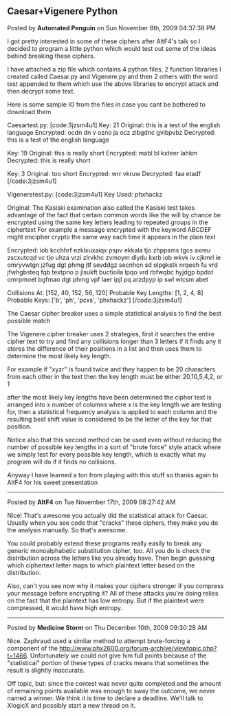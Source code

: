 ## Caesar+Vigenere Python
Posted by **Automated Penguin** on Sun November 8th, 2009 04:37:38 PM

I got pretty interested in some of these ciphers after AltF4's talk so I decided to program a little python which would test out some of the ideas behind breaking these ciphers. 

I have attached a zip file which contains 4 python files, 2 function libraries I created called Caesar.py and Vigenere.py and then 2 others with the word test appended to them which use the above libraries to encrypt attack and then decrypt some text.

Here is some sample IO from the files in case you cant be bothered to download them

Caesartest.py:
[code:3jzsm4u1]
Key&#58; 21
Original&#58;  this is a test of the english language
Encrypted&#58; ocdn dn v ozno ja ocz zibgdnc gvibpvbz
Decrypted&#58; this is a test of the english language

Key&#58; 19
Original&#58;  this is really short
Encrypted&#58; mabl bl kxteer lahkm
Decrypted&#58; this is really short

Key&#58; 3
Original&#58;  too short
Encrypted&#58; wrr vkruw
Decrypted&#58; faa etadf
[/code:3jzsm4u1]

Vigeneretest.py:
[code:3jzsm4u1]
Key Used&#58;  phxhackz

Original&#58;  The Kasiski examination also called the Kasiski
    test takes advantage of the fact that certain common words like
    the will by chance be encrypted using the same key letters leading
    to repeated groups in the ciphertext For example a message encrypted
    with the keyword ABCDEF might encipher crypto the same way each time
    it appears in the plain text

Encrypted&#58; iob kcchhrf ezklxuxaiqx pspv ekkala tjo zhppsms
    tgcs axreu zscxutcqd vc tjo uhza vrzi zlrvkhc zvmoym dlydu kxrb
    iob wkvk iv cjkmrl ie omryvwtgn jzfug dgt phmg jtf sevddgz secnhcn
    sd olpgkstk nrqeoh fu vrd jfwhgbsteq fqb textpno p jlsukft buctioila
    lpqo vrd rbfwqbc hyjdgp bpdot omrpmoet bgfmao dgt phmg vpf laer ipjl
    pq arzdpyp ip swl wlcsm abet

Collisions At&#58; &#91;152, 40, 152, 56, 120&#93;
Probable Key Lengths&#58; &#91;1, 2, 4, 8&#93;
Probable Keys&#58; &#91;'b', 'ph', 'pcxs', 'phxhackz'&#93;
[/code:3jzsm4u1]

The Caesar cipher breaker uses a simple statistical analysis to find the best possible match 

The  Vigenere cipher breaker uses 2 strategies, first it searches the entire cipher text to try and find any collisions longer than 3 letters if it finds any it stores the difference of their positions in a list and then uses them to determine the most likely key length.

For example if &quot;xyzr&quot; is found twice and they happen to be 20 characters from each other in the text then the key length must be either 20,10,5,4,2, or 1

after the most likely key lengths have been determined the cipher text is arranged into x number of columns where x is the key length we are testing for, then a statistical frequency analysis is applied to each column and the resulting best shift value is considered to be the letter of the key for that position. 

Notice also that this second method can be used even without reducing the number of possible key lengths in a sort of &quot;brute force&quot; style attack where we simply test for every possible key length, which is exactly what my program will do if it finds no collisions.

Anyway I have learned a ton from playing with this stuff so thanks again to AltF4 for his sweet presentation

--------------------------------------------------------------------------------

Posted by **AltF4** on Tue November 17th, 2009 08:27:42 AM

Nice! That's awesome you actually did the statistical attack for Caesar. Usually when you see code that &quot;cracks&quot; these ciphers, they make you do the analysis manually. So that's awesome. 

You could probably extend these programs really easily to break any generic monoalphabetic substitution cipher, too. All you do is check the distribution across the letters like you already have. Then begin guessing which ciphertext letter maps to which plaintext letter based on the distribution.

Also, can't you see now why it makes your ciphers stronger if you compress your message before encrypting it? All of these attacks you're doing relies on the fact that the plaintext has low entropy. But if the plaintext were compressed, it would have high entropy.

--------------------------------------------------------------------------------

Posted by **Medicine Storm** on Thu December 10th, 2009 09:30:28 AM

Nice. Zaphraud used a similar method to attempt brute-forcing a component of the [http&#58;//www&#46;phx2600&#46;org/forum-archive/viewtopic&#46;php?t=1466](obfusconversation (message 9)). Unfortunately we could not give him full points because of the &quot;statistical&quot; portion of these types of cracks means that sometimes the result is slightly inaccurate.

Off topic, but: since the contest was never quite completed and the amount of remaining points available was enough to sway the outcome, we never named a winner. We think it is time to declare a deadline. We'll talk to XlogicX and possibly start a new thread on it.
